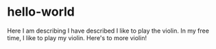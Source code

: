 # hello-world
Here I am describing
I have described
I like to play the violin. In my free time, I like to play my violin. 
Here's to more violin!
